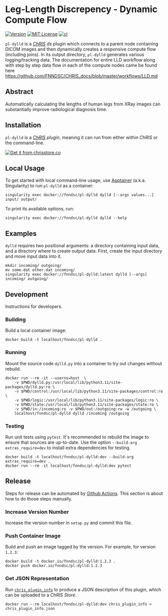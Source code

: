 # Leg-Length Discrepency - Dynamic Compute Flow

[![Version](https://img.shields.io/docker/v/fnndsc/pl-dylld?sort=semver)](https://hub.docker.com/r/fnndsc/pl-dylld)
[![MIT License](https://img.shields.io/github/license/fnndsc/pl-dylld)](https://github.com/FNNDSC/pl-dylld/blob/main/LICENSE)
[![ci](https://github.com/FNNDSC/pl-dylld/actions/workflows/ci.yml/badge.svg)](https://github.com/FNNDSC/pl-dylld/actions/workflows/ci.yml)

`pl-dylld` is a [_ChRIS_](https://chrisproject.org/)
_ds_ plugin which connects to a parent node containing DICOM images and then dynamically creates a responsive compute flow (including joins). In its output directory, `pl-dylld` generates various logging/tracking data.
The documentation for entire LLD workflow along with step by step data flow in each of the compute nodes came be found here https://github.com/FNNDSC/CHRIS_docs/blob/master/workflows/LLD.md

## Abstract

Automatically calculating the lengths of human legs from XRay images can substantially improve radiological diagnosis time.

## Installation

`pl-dylld` is a _[ChRIS](https://chrisproject.org/) plugin_, meaning it can
run from either within _ChRIS_ or the command-line.

[![Get it from chrisstore.co](https://ipfs.babymri.org/ipfs/QmaQM9dUAYFjLVn3PpNTrpbKVavvSTxNLE5BocRCW1UoXG/light.png)](https://chrisstore.co/plugin/pl-dylld)

## Local Usage

To get started with local command-line usage, use [Apptainer](https://apptainer.org/)
(a.k.a. Singularity) to run `pl-dylld` as a container:

```shell
singularity exec docker://fnndsc/pl-dylld dylld [--args values...] input/ output/
```

To print its available options, run:

```shell
singularity exec docker://fnndsc/pl-dylld dylld --help
```

## Examples

`dylld` requires two positional arguments: a directory containing
input data, and a directory where to create output data.
First, create the input directory and move input data into it.

```shell
mkdir incoming/ outgoing/
mv some.dat other.dat incoming/
singularity exec docker://fnndsc/pl-dylld:latest dylld [--args] incoming/ outgoing/
```

## Development

Instructions for developers.

### Building

Build a local container image:

```shell
docker build -t localhost/fnndsc/pl-dylld .
```

### Running

Mount the source code `dylld.py` into a container to try out changes without rebuild.

```shell
docker run --rm -it --userns=host  \
    -v $PWD/dylld.py:/usr/local/lib/python3.11/site-packages/dylld.py:ro \
    -v $PWD/control:/usr/local/lib/python3.11/site-packages/control:ro \
    -v $PWD/logic:/usr/local/lib/python3.11/site-packages/logic:ro \
    -v $PWD/state:/usr/local/lib/python3.11/site-packages/state:ro \
    -v $PWD/in:/incoming:ro -v $PWD/out:/outgoing:rw -w /outgoing \
    localhost/fnndsc/pl-dylld dylld /incoming /outgoing
```

### Testing

Run unit tests using `pytest`.
It's recommended to rebuild the image to ensure that sources are up-to-date.
Use the option `--build-arg extras_require=dev` to install extra dependencies for testing.

```shell
docker build -t localhost/fnndsc/pl-dylld:dev --build-arg extras_require=dev .
docker run --rm -it localhost/fnndsc/pl-dylld:dev pytest
```

## Release

Steps for release can be automated by [Github Actions](.github/workflows/ci.yml).
This section is about how to do those steps manually.

### Increase Version Number

Increase the version number in `setup.py` and commit this file.

### Push Container Image

Build and push an image tagged by the version. For example, for version `1.2.3`:

```
docker build -t docker.io/fnndsc/pl-dylld:1.2.3 .
docker push docker.io/fnndsc/pl-dylld:1.2.3
```

### Get JSON Representation

Run [`chris_plugin_info`](https://github.com/FNNDSC/chris_plugin#usage)
to produce a JSON description of this plugin, which can be uploaded to a _ChRIS Store_.

```shell
docker run --rm localhost/fnndsc/pl-dylld:dev chris_plugin_info > chris_plugin_info.json
```

